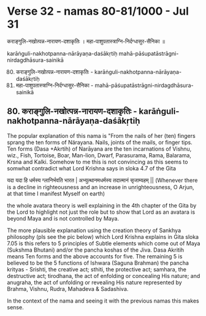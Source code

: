 # Verse 32 - namas 80-81/1000 - Jul 31

कराङ्गुलि-नखोत्पन्न-नारायण-दशाकृतिः ।
महा-पाशुपतास्त्राग्नि-निर्दग्धासुर-सैनिका ॥ 

karāṅguli-nakhotpanna-nārāyaṇa-daśākṛtiḥ 
mahā-pāśupatāstrāgni-nirdagdhāsura-sainikā 

80. कराङ्गुलि-नखोत्पन्न-नारायण-दशाकृतिः - karāṅguli-nakhotpanna-nārāyaṇa-daśākṛtiḥ 
81. महा-पाशुपतास्त्राग्नि-निर्दग्धासुर-सैनिका - mahā-pāśupatāstrāgni-nirdagdhāsura-sainikā


## 80. कराङ्गुलि-नखोत्पन्न-नारायण-दशाकृतिः - karāṅguli-nakhotpanna-nārāyaṇa-daśākṛtiḥ 

The popular explanation of this nama is "From the nails of her (ten) fingers sprang the ten forms of Närayana. Nails, joints of the mails, or finger tips. Ten forms (Dasa +Akrtih) of Narāyana are the ten incarnations of Vishnu, wiz., Fish, Tortoise, Boar, Man-lion, Dwarf, Parasurama, Rama, Balarama, Krsna and Kalki. Somehow to me this is not convincing as this seems to somwhat contradict what Lord Krishna says in sloka 4.7 of the Gita 

यदा यदा हि धर्मस्य ग्लानिर्भवति भारत |
अभ्युत्थानमधर्मस्य तदात्मानं सृजाम्यहम् ||
(Whenever there is a decline in righteousness and an increase in unrighteousness, O Arjun, at that time I manifest Myself on earth) 

the whole avatara theory is well explaining in the 4th chapter of the Gita by the Lord to highlight not just the role but to show that Lord as an avatara is beyond Maya and is not controlled by Maya. 

The more plausible explanation using the creation theory of Sankhya philosophy (pls see the pic below) which Lord Krishna explains in Gita sloka 7.05 is this refers to 5 principles of Subtle elements which come out of Maya (Sukshma Bhutani) and/or the pancha koshas of the Jiva. Dasa Akritih means Ten forms and the above accounts for five.  The remaining 5 is believed to be the 5 functions of Ishwara (Saguna Brahman) the pancha krityas - Srishti, the creative act; sthiti, the protective act; samhara, the destructive act; tirodhana, the act of enfolding or concealing His nature; and anugraha, the act of unfolding or revealing His nature represented by Brahma, Vishnu, Rudra, Mahadeva & Sadashiva.

In the context of the nama and seeing it with the previous namas this makes sense.
